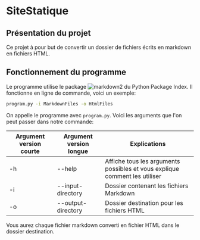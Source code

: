 # SiteStatique

## Présentation du projet

Ce projet à pour but de convertir un dossier de fichiers écrits en markdown en fichiers HTML.

## Fonctionnement du programme

Le programme utilise le package ![markdown2](https://github.com/trentm/python-markdown2) du Python Package Index.
Il fonctionne en ligne de commande, voici un exemple:

```bash
program.py -i MarkdownFiles -o HtmlFiles
```

On appelle le programme avec `program.py`.
Voici les arguments que l'on peut passer dans notre commande:

Argument version courte | Argument version longue | Explications
------------ | ------------- |-----------
-h | --help | Affiche tous les arguments possibles et vous explique comment les utiliser
-i | --input-directory | Dossier contenant les fichiers Markdown
-o | --output-directory | Dossier destination pour les fichiers HTML

Vous aurez chaque fichier markdown converti en fichier HTML dans le dossier destination.